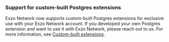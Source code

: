 ### Support for custom-built Postgres extensions

Exzo Network now supports custom-built Postgres extensions for exclusive use with your Exzo Network account. If you developed your own Postgres extension and want to use it with Exzo Network, please reach out to us. For more information, see [Custom-built extensions](/docs/extensions/pg-extensions#custom-built-extensions).

